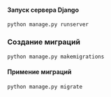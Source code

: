 
#### Запуск сервера Django

	python manage.py runserver

### Создание миграций

	python manage.py makemigrations

#### Примение миграций

	python manage.py migrate